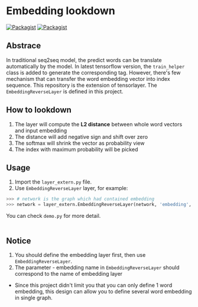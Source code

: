# Embedding lookdown

[![Packagist](https://img.shields.io/badge/Tensorflow-1.3.0-yellow.svg)]()
[![Packagist](https://img.shields.io/badge/Tensorlayer-1.6.4-blue.svg)]()


Abstrace
---
In traditional seq2seq model, the predict words can be translate automatically by the model. In latest tensorflow version, the `train_helper` class is added to generate the corresponding tag. However, there's few mechanism that can transfer the word embedding vector into index sequence. This repository is the extension of tensorlayer. The `EmbeddingReverseLayer` is defined in this project.

How to lookdown
---
1. The layer will compute the **L2 distance** between whole word vectors and input embedding
2. The distance will add negative sign and shift over zero
3. The softmax will shrink the vector as probability view
4. The index with maximum probability will be picked    

Usage
---
1. Import the `layer_extern.py` file.
2. Use `EmbeddingReverseLayer` layer, for example:
```python
>>> # network is the graph which had contained embedding
>>> network = layer_extern.EmbeddingReverseLayer(network, 'embedding', 'embedding_reverse')
```
You can check `demo.py` for more detail.    
<br/>


Notice
---
1. You should define the embedding layer first, then use `EmbeddingReverseLayer`.
2. The parameter - embedding name in `EmbeddingReverseLayer` should correspond to the name of embedding layer
*  Since this project didn't limit you that you can only define 1 word embedding, this design can allow you to define several word embedding in single graph.    